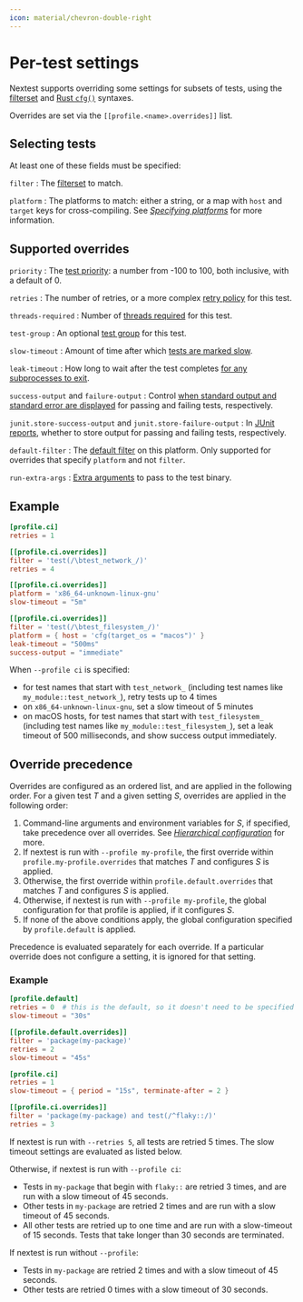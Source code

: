 ```yaml
---
icon: material/chevron-double-right
---
```


# Per-test settings

Nextest supports overriding some settings for subsets of tests, using the [filterset](../filtersets/index.md) and [Rust `cfg()`](specifying-platforms.md) syntaxes.

Overrides are set via the `[[profile.<name>.overrides]]` list.

## Selecting tests

At least one of these fields must be specified:

`filter`
: The [filterset](../filtersets/index.md) to match.

`platform`
: The platforms to match: either a string, or a map with `host` and `target`
keys for cross-compiling. See [*Specifying platforms*](specifying-platforms.md)
for more information.

## Supported overrides

`priority` <!-- md:version 0.9.91 -->
: The [test priority](test-priorities.md): a number from -100 to 100, both inclusive, with a default of 0.

`retries`
: The number of retries, or a more complex [retry policy](../features/retries.md) for this test.

`threads-required`
: Number of [threads required](threads-required.md) for this test.

`test-group`
: An optional [test group](test-groups.md) for this test.

`slow-timeout`
: Amount of time after which [tests are marked slow](../features/slow-tests.md).

`leak-timeout`
: How long to wait after the test completes [for any subprocesses to exit](../features/leaky-tests.md).

`success-output` and `failure-output`
: Control [when standard output and standard error are displayed](../reporting.md#displaying-captured-test-output) for passing and failing tests, respectively.

`junit.store-success-output` and `junit.store-failure-output`
: In [JUnit reports](../machine-readable/junit.md), whether to store output for passing and failing tests, respectively.

`default-filter` <!-- md:version 0.9.84 -->
: The [default filter](../running.md#running-a-subset-of-tests-by-default) on this platform. Only supported for overrides that specify `platform` and not `filter`.

`run-extra-args` <!-- md:version 0.9.86 -->
: [Extra arguments](extra-args.md) to pass to the test binary.

## Example

```toml title="Basic example for per-test settings in <code>.config/nextest.toml</code>"
[profile.ci]
retries = 1

[[profile.ci.overrides]]
filter = 'test(/\btest_network_/)'
retries = 4

[[profile.ci.overrides]]
platform = 'x86_64-unknown-linux-gnu'
slow-timeout = "5m"

[[profile.ci.overrides]]
filter = 'test(/\btest_filesystem_/)'
platform = { host = 'cfg(target_os = "macos")' }
leak-timeout = "500ms"
success-output = "immediate"
```

When `--profile ci` is specified:

- for test names that start with `test_network_` (including test names like `my_module::test_network_`), retry tests up to 4 times
- on `x86_64-unknown-linux-gnu`, set a slow timeout of 5 minutes
- on macOS hosts, for test names that start with `test_filesystem_` (including test names like `my_module::test_filesystem_`), set a leak timeout of 500 milliseconds, and show success output immediately.

## Override precedence

Overrides are configured as an ordered list, and are applied in the following order. For a given test _T_ and a given setting _S_, overrides are applied in the following order:

1. Command-line arguments and environment variables for _S_, if specified, take precedence over all overrides. See [*Hierarchical configuration*](index.md#hierarchical-configuration) for more.
2. If nextest is run with `--profile my-profile`, the first override within `profile.my-profile.overrides` that matches _T_ and configures _S_ is applied.
3. Otherwise, the first override within `profile.default.overrides` that matches _T_ and configures _S_ is applied.
4. Otherwise, if nextest is run with `--profile my-profile`, the global configuration for that profile is applied, if it configures _S_.
5. If none of the above conditions apply, the global configuration specified by `profile.default` is applied.

Precedence is evaluated separately for each override. If a particular override does not configure a setting, it is ignored for that setting.

### Example

```toml title="Example for per-test settings in <code>.config/nextest.toml</code>"
[profile.default]
retries = 0  # this is the default, so it doesn't need to be specified
slow-timeout = "30s"

[[profile.default.overrides]]
filter = 'package(my-package)'
retries = 2
slow-timeout = "45s"

[profile.ci]
retries = 1
slow-timeout = { period = "15s", terminate-after = 2 }

[[profile.ci.overrides]]
filter = 'package(my-package) and test(/^flaky::/)'
retries = 3
```

If nextest is run with `--retries 5`, all tests are retried 5 times. The slow timeout settings are evaluated as listed below.

Otherwise, if nextest is run with `--profile ci`:

- Tests in `my-package` that begin with `flaky::` are retried 3 times, and are run with a slow timeout of 45 seconds.
- Other tests in `my-package` are retried 2 times and are run with a slow timeout of 45 seconds.
- All other tests are retried up to one time and are run with a slow-timeout of 15 seconds. Tests that take longer than 30 seconds are terminated.

If nextest is run without `--profile`:

- Tests in `my-package` are retried 2 times and with a slow timeout of 45 seconds.
- Other tests are retried 0 times with a slow timeout of 30 seconds.

